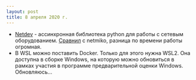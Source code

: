 ```yaml
---
layout: post
title: 8 апреля 2020 г.
---
```


- [Netdev](https://netdev.readthedocs.io/en/stable/) - ассинхронная библиотека python для работы с сетевым оборудованием. [Сравнил](https://github.com/Vostbur/netdev_polygon) с netmiko, разница по времени работы огромная.  
- В WSL можно поставить Docker. Только для этого нужна WSL2. Она доступна в сборке Windows, на которую можно обновиться в рамках участия в программе предварительной оценки Windows. Обновляюсь...
